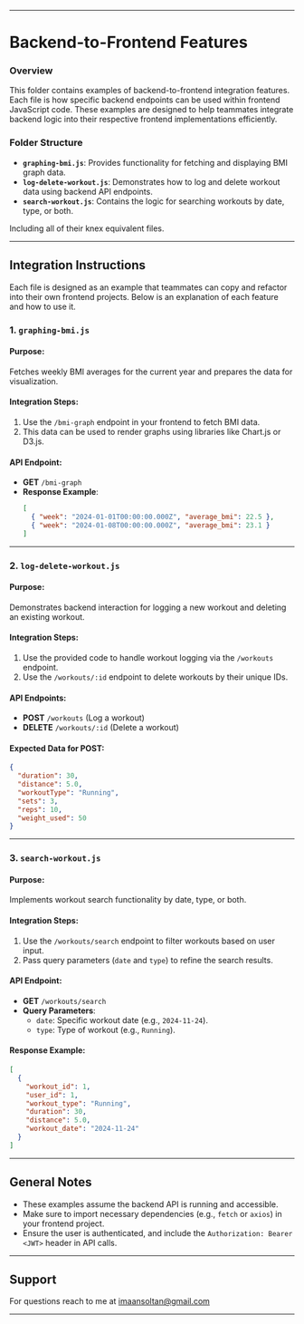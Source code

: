

---

# Backend-to-Frontend Features

### **Overview**
This folder contains examples of backend-to-frontend integration features. Each file is how specific backend endpoints can be used within frontend JavaScript code. These examples are designed to help teammates integrate backend logic into their respective frontend implementations efficiently.

### **Folder Structure**
- **`graphing-bmi.js`**: Provides functionality for fetching and displaying BMI graph data.
- **`log-delete-workout.js`**: Demonstrates how to log and delete workout data using backend API endpoints.
- **`search-workout.js`**: Contains the logic for searching workouts by date, type, or both.

Including all of their knex equivalent files.

---

## **Integration Instructions**

Each file is designed as an example that teammates can copy and refactor into their own frontend projects. Below is an explanation of each feature and how to use it.

### **1. `graphing-bmi.js`**
#### **Purpose**:
Fetches weekly BMI averages for the current year and prepares the data for visualization.

#### **Integration Steps**:
1. Use the `/bmi-graph` endpoint in your frontend to fetch BMI data.
2. This data can be used to render graphs using libraries like Chart.js or D3.js.

#### **API Endpoint**:
- **GET** `/bmi-graph`
- **Response Example**:
    ```json
    [
      { "week": "2024-01-01T00:00:00.000Z", "average_bmi": 22.5 },
      { "week": "2024-01-08T00:00:00.000Z", "average_bmi": 23.1 }
    ]
    ```

---

### **2. `log-delete-workout.js`**
#### **Purpose**:
Demonstrates backend interaction for logging a new workout and deleting an existing workout.

#### **Integration Steps**:
1. Use the provided code to handle workout logging via the `/workouts` endpoint.
2. Use the `/workouts/:id` endpoint to delete workouts by their unique IDs.

#### **API Endpoints**:
- **POST** `/workouts` (Log a workout)
- **DELETE** `/workouts/:id` (Delete a workout)

#### **Expected Data for POST**:
```json
{
  "duration": 30,
  "distance": 5.0,
  "workoutType": "Running",
  "sets": 3,
  "reps": 10,
  "weight_used": 50
}
```

---

### **3. `search-workout.js`**
#### **Purpose**:
Implements workout search functionality by date, type, or both.

#### **Integration Steps**:
1. Use the `/workouts/search` endpoint to filter workouts based on user input.
2. Pass query parameters (`date` and `type`) to refine the search results.

#### **API Endpoint**:
- **GET** `/workouts/search`
- **Query Parameters**:
    - `date`: Specific workout date (e.g., `2024-11-24`).
    - `type`: Type of workout (e.g., `Running`).

#### **Response Example**:
```json
[
  {
    "workout_id": 1,
    "user_id": 1,
    "workout_type": "Running",
    "duration": 30,
    "distance": 5.0,
    "workout_date": "2024-11-24"
  }
]
```

---

## **General Notes**
- These examples assume the backend API is running and accessible.
- Make sure to import necessary dependencies (e.g., `fetch` or `axios`) in your frontend project.
- Ensure the user is authenticated, and include the `Authorization: Bearer <JWT>` header in API calls.

---

## **Support**
For questions reach to me at imaansoltan@gmail.com

--- 


